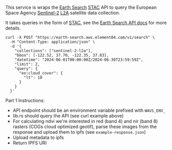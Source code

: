 This service is wraps the [Earth Search](https://element84.com/earth-search/) [STAC](https://stacspec.org/en) API to query the European Space Agency [Sentinel-2](https://en.wikipedia.org/wiki/Sentinel-2) [L2A](https://documentation.dataspace.copernicus.eu/APIs/SentinelHub/Data/S2L2A.html) satellite data collection.

It takes queries in the form of [STAC](https://stacspec.org/en), see the [Earth Search API docs](https://earth-search.aws.element84.com/v1/api.html) for more details.

```
curl -X POST "https://earth-search.aws.element84.com/v1/search" \
  -H "Content-Type: application/json" \
  -d '{
    "collections": ["sentinel-2-l2a"],
    "bbox": [-122.52, 37.70, -122.35, 37.83],
    "datetime": "2024-06-01T00:00:00Z/2024-06-30T23:59:59Z",
    "limit": 2,
    "query": {
      "eo:cloud_cover": {
        "lt": 10
      }
    }
  }'
```

Part 1 Instructions:

- API endpoint should be an environment variable prefixed with `WAVS_ENV_`
- lib.rs should query the API (see curl example above)
- For calculating ndvi we're interested in red (band 4) and nir (band 8) rasters (COGs cloud optimized geotif), parse these images from the response and upload them to ipfs (see `example-response.json`)
- Upload metadata to ipfs
- Return IPFS URI
